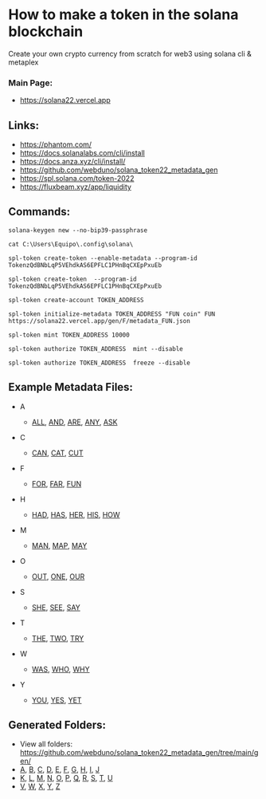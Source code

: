 # How to make a token in the solana blockchain

Create your own crypto currency from scratch for web3 using solana cli & metaplex


### Main Page:
  - https://solana22.vercel.app


## Links:
  - https://phantom.com/
  - https://docs.solanalabs.com/cli/install
  - https://docs.anza.xyz/cli/install/
  - https://github.com/webduno/solana_token22_metadata_gen
  - https://spl.solana.com/token-2022
  - https://fluxbeam.xyz/app/liquidity



## Commands:

```
solana-keygen new --no-bip39-passphrase

cat C:\Users\Equipo\.config\solana\

spl-token create-token --enable-metadata --program-id TokenzQdBNbLqP5VEhdkAS6EPFLC1PHnBqCXEpPxuEb

spl-token create-token  --program-id TokenzQdBNbLqP5VEhdkAS6EPFLC1PHnBqCXEpPxuEb

spl-token create-account TOKEN_ADDRESS

spl-token initialize-metadata TOKEN_ADDRESS "FUN coin" FUN https://solana22.vercel.app/gen/F/metadata_FUN.json

spl-token mint TOKEN_ADDRESS 10000  

spl-token authorize TOKEN_ADDRESS  mint --disable

spl-token authorize TOKEN_ADDRESS  freeze --disable
```



## Example Metadata Files:

- A
  - [ALL](https://raw.githubusercontent.com/webduno/solana_token22_metadata_gen/refs/heads/main/gen/A/metadata_ALL.json), [AND](https://raw.githubusercontent.com/webduno/solana_token22_metadata_gen/refs/heads/main/gen/A/metadata_AND.json), [ARE](https://raw.githubusercontent.com/webduno/solana_token22_metadata_gen/refs/heads/main/gen/A/metadata_ARE.json), [ANY](https://raw.githubusercontent.com/webduno/solana_token22_metadata_gen/refs/heads/main/gen/A/metadata_ANY.json), [ASK](https://raw.githubusercontent.com/webduno/solana_token22_metadata_gen/refs/heads/main/gen/A/metadata_ASK.json)

- C
  - [CAN](https://raw.githubusercontent.com/webduno/solana_token22_metadata_gen/refs/heads/main/gen/C/metadata_CAN.json), [CAT](https://raw.githubusercontent.com/webduno/solana_token22_metadata_gen/refs/heads/main/gen/C/metadata_CAT.json), [CUT](https://raw.githubusercontent.com/webduno/solana_token22_metadata_gen/refs/heads/main/gen/C/metadata_CUT.json)

- F
  - [FOR](https://raw.githubusercontent.com/webduno/solana_token22_metadata_gen/refs/heads/main/gen/F/metadata_FOR.json), [FAR](https://raw.githubusercontent.com/webduno/solana_token22_metadata_gen/refs/heads/main/gen/F/metadata_FAR.json), [FUN](https://raw.githubusercontent.com/webduno/solana_token22_metadata_gen/refs/heads/main/gen/F/metadata_FUN.json)

- H
  - [HAD](https://raw.githubusercontent.com/webduno/solana_token22_metadata_gen/refs/heads/main/gen/H/metadata_HAD.json), [HAS](https://raw.githubusercontent.com/webduno/solana_token22_metadata_gen/refs/heads/main/gen/H/metadata_HAS.json), [HER](https://raw.githubusercontent.com/webduno/solana_token22_metadata_gen/refs/heads/main/gen/H/metadata_HER.json), [HIS](https://raw.githubusercontent.com/webduno/solana_token22_metadata_gen/refs/heads/main/gen/H/metadata_HIS.json), [HOW](https://raw.githubusercontent.com/webduno/solana_token22_metadata_gen/refs/heads/main/gen/H/metadata_HOW.json)

- M
  - [MAN](https://raw.githubusercontent.com/webduno/solana_token22_metadata_gen/refs/heads/main/gen/M/metadata_MAN.json), [MAP](https://raw.githubusercontent.com/webduno/solana_token22_metadata_gen/refs/heads/main/gen/M/metadata_MAP.json), [MAY](https://raw.githubusercontent.com/webduno/solana_token22_metadata_gen/refs/heads/main/gen/M/metadata_MAY.json)

- O
  - [OUT](https://raw.githubusercontent.com/webduno/solana_token22_metadata_gen/refs/heads/main/gen/O/metadata_OUT.json), [ONE](https://raw.githubusercontent.com/webduno/solana_token22_metadata_gen/refs/heads/main/gen/O/metadata_ONE.json), [OUR](https://raw.githubusercontent.com/webduno/solana_token22_metadata_gen/refs/heads/main/gen/O/metadata_OUR.json)

- S
  - [SHE](https://raw.githubusercontent.com/webduno/solana_token22_metadata_gen/refs/heads/main/gen/S/metadata_SHE.json), [SEE](https://raw.githubusercontent.com/webduno/solana_token22_metadata_gen/refs/heads/main/gen/S/metadata_SEE.json), [SAY](https://raw.githubusercontent.com/webduno/solana_token22_metadata_gen/refs/heads/main/gen/S/metadata_SAY.json)

- T
  - [THE](https://raw.githubusercontent.com/webduno/solana_token22_metadata_gen/refs/heads/main/gen/T/metadata_THE.json), [TWO](https://raw.githubusercontent.com/webduno/solana_token22_metadata_gen/refs/heads/main/gen/T/metadata_TWO.json), [TRY](https://raw.githubusercontent.com/webduno/solana_token22_metadata_gen/refs/heads/main/gen/T/metadata_TRY.json)

- W
  - [WAS](https://raw.githubusercontent.com/webduno/solana_token22_metadata_gen/refs/heads/main/gen/W/metadata_WAS.json), [WHO](https://raw.githubusercontent.com/webduno/solana_token22_metadata_gen/refs/heads/main/gen/W/metadata_WHO.json), [WHY](https://raw.githubusercontent.com/webduno/solana_token22_metadata_gen/refs/heads/main/gen/W/metadata_WHY.json)

- Y
  - [YOU](https://raw.githubusercontent.com/webduno/solana_token22_metadata_gen/refs/heads/main/gen/Y/metadata_YOU.json), [YES](https://raw.githubusercontent.com/webduno/solana_token22_metadata_gen/refs/heads/main/gen/Y/metadata_YES.json), [YET](https://raw.githubusercontent.com/webduno/solana_token22_metadata_gen/refs/heads/main/gen/Y/metadata_YET.json)



## Generated Folders:
  - View all folders: https://github.com/webduno/solana_token22_metadata_gen/tree/main/gen/
  - [A](https://github.com/webduno/solana_token22_metadata_gen/tree/main/gen/A), [B](https://github.com/webduno/solana_token22_metadata_gen/tree/main/gen/B), [C](https://github.com/webduno/solana_token22_metadata_gen/tree/main/gen/C), [D](https://github.com/webduno/solana_token22_metadata_gen/tree/main/gen/D), [E](https://github.com/webduno/solana_token22_metadata_gen/tree/main/gen/E), [F](https://github.com/webduno/solana_token22_metadata_gen/tree/main/gen/F), [G](https://github.com/webduno/solana_token22_metadata_gen/tree/main/gen/G), [H](https://github.com/webduno/solana_token22_metadata_gen/tree/main/gen/H), [I](https://github.com/webduno/solana_token22_metadata_gen/tree/main/gen/I), [J](https://github.com/webduno/solana_token22_metadata_gen/tree/main/gen/J)
  - [K](https://github.com/webduno/solana_token22_metadata_gen/tree/main/gen/K), [L](https://github.com/webduno/solana_token22_metadata_gen/tree/main/gen/L), [M](https://github.com/webduno/solana_token22_metadata_gen/tree/main/gen/M), [N](https://github.com/webduno/solana_token22_metadata_gen/tree/main/gen/N), [O](https://github.com/webduno/solana_token22_metadata_gen/tree/main/gen/O), [P](https://github.com/webduno/solana_token22_metadata_gen/tree/main/gen/P), [Q](https://github.com/webduno/solana_token22_metadata_gen/tree/main/gen/Q), [R](https://github.com/webduno/solana_token22_metadata_gen/tree/main/gen/R), [S](https://github.com/webduno/solana_token22_metadata_gen/tree/main/gen/S), [T](https://github.com/webduno/solana_token22_metadata_gen/tree/main/gen/T), [U](https://github.com/webduno/solana_token22_metadata_gen/tree/main/gen/U)
  - [V](https://github.com/webduno/solana_token22_metadata_gen/tree/main/gen/V), [W](https://github.com/webduno/solana_token22_metadata_gen/tree/main/gen/W), [X](https://github.com/webduno/solana_token22_metadata_gen/tree/main/gen/X), [Y](https://github.com/webduno/solana_token22_metadata_gen/tree/main/gen/Y), [Z](https://github.com/webduno/solana_token22_metadata_gen/tree/main/gen/Z)
